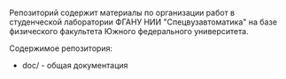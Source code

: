 Репозиторий содержит материалы по организации работ в студенческой лаборатории ФГАНУ НИИ "Спецвузавтоматика" на базе физического факультета Южного федерального университета.

Содержимое репозитория:

+ doc/    - общая документация